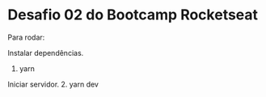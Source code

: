 # Desafio 02 do Bootcamp Rocketseat

Para rodar:

Instalar dependências.
1. yarn

Iniciar servidor.
2. yarn dev
